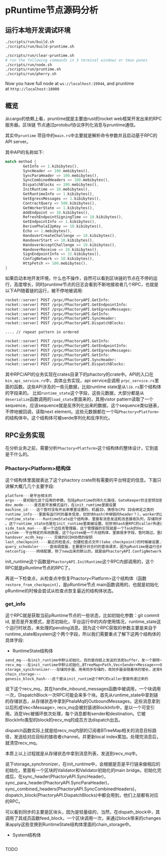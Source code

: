 # pRuntime节点源码分析


## 运行本地开发调试环境

```bash
./scripts/run/build.sh
./scripts/run/build-pruntime.sh
```

```bash
./scripts/run/clear-pruntime.sh
# run the following commands in 3 terminal windows or tmux panes
./scripts/run/node.sh
./scripts/run/pruntime.sh
./scripts/run/pherry.sh
```

Now you have full node at `ws://localhost:19944`, and pruntime at `http://localhost:18000`



## 概览

从cargo的依赖上看，pruntime就是主要由rust的rocket web框架开发出来的RPC服务器。区块链
节点通过protobuf协议序列化消息与pruntime通信。

其实中`pruntime` 项目中的`main.rs`中主要就是解析命令参数并且启动基于RPC的API server。

其中API的名称如下:

```rust
match method {
        GetInfo => 1.kibibytes(),
        SyncHeader => 100.mebibytes(),
        SyncParaHeader => 100.mebibytes(),
        SyncCombinedHeaders => 100.mebibytes(),
        DispatchBlocks => 100.mebibytes(),
        InitRuntime => 10.mebibytes(),
        GetRuntimeInfo => 1.kibibytes(),
        GetEgressMessages => 1.kibibytes(),
        ContractQuery => 500.kibibytes(),
        GetWorkerState => 1.kibibytes(),
        AddEndpoint => 10.kibibytes(),
        RefreshEndpointSigningTime => 10.kibibytes(),
        GetEndpointInfo => 1.kibibytes(),
        DerivePhalaI2pKey => 10.kibibytes(),
        Echo => 1.mebibytes(),
        HandoverCreateChallenge => 10.kibibytes(),
        HandoverStart => 10.kibibytes(),
        HandoverAcceptChallenge => 10.kibibytes(),
        HandoverReceive => 10.kibibytes(),
        SignEndpointInfo => 32.kibibytes(),
        ConfigNetwork => 10.kibibytes(),
        HttpFetch => 100.mebibytes(),
}
```

如果启动本地开发环境，什么也不操作，自然可以看到区块链的节点在不停的运行，高度增长，同时pruntime节点的日志会看到不断地接收者几个RPC，也就是以下API随着链的运行，被不停地被调用:

```txt
rocket::server] POST /prpc/PhactoryAPI.GetInfo:
rocket::server] POST /prpc/PhactoryAPI.GetEndpointInfo:
rocket::server] POST /prpc/PhactoryAPI.GetEgressMessages:
rocket::server] POST /prpc/PhactoryAPI.GetInfo:
rocket::server] POST /prpc/PhactoryAPI.SyncHeader:
rocket::server] POST /prpc/PhactoryAPI.DispatchBlocks:

.... // repeat pattern in ordered

rocket::server] POST /prpc/PhactoryAPI.GetInfo:
rocket::server] POST /prpc/PhactoryAPI.GetEndpointInfo:
rocket::server] POST /prpc/PhactoryAPI.GetEgressMessages:
rocket::server] POST /prpc/PhactoryAPI.GetInfo:
rocket::server] POST /prpc/PhactoryAPI.SyncHeader:
rocket::server] POST /prpc/PhactoryAPI.DispatchBlocks:
```

其中RPC/API的业务实现在crates目录下的phactory的crate中。API的入口在`bin_api_service.rs`中，具体业务实现，api service会调用 `prpc_service.rs`里面的函数。这些API涉及的一些元数据，比如runtime state是从`lib.rs`那个结构体的字段来的。 比如`runtime_state`这个字段，这些元数据，大部分都是从`deserialize`函数调用的`load_state`里面来的，其用vistor pattern读取了一个sequence，应该sequence就是反序列化出来的数据，这个sequence类似链表，不停地被回调，读取next element。这些元数据都在一个叫`Phactory<Platform>`的结构体中。这个结构体可被serde序列化和反序列化。

## RPC业务实现

在分析业务之前，需要分析`Phactory<Platform>`这个结构体的整体设计，它到底是干什么的。

### Phactory\<Platform\>结构体

这个结构体里面就表达了这个phactory crate所有需要的平台特定的信息。下面只讲解大概几几个主要字段:

```rust
platform---是平台相关的
args----是初始化这个应用的参数，包括pRuntime的持久化路径，GateKeeper的主密钥加密保存路径，版本，git的commit id，公有端口，运行合约的CPU核心数量，检查点间隔（这个字段也可序列化和反序列化）
dev_mode-----是否是开发模式运行，在init_rumtime里面设置
machine_id----这个暂时没有开出来哪里设置的，机器ID，猜想与CPU ID会绑定之类的
runtime_info---里面有运行时的基本信息，创世块hash(中继链的header？)，worker的公钥，ECDH公钥，还有XGS attestation证明。也是在init_time里面被设置的，作为一个worker的注册信息被设置
runtime_state----RuntimeState这个结构体，里面有消息发送和消息接收队列，存储同步器，创世块hash
。这个runtime_state也是在init_runtime里面被设置。创世块hash是RPC的caller传递过来的，其他都是根据传递过来的RPC参数进行默认或者判别式的初始化
side_task_man----是一个边任务管理器，这个管理器的实现就是一个Task的Vec
system---平台特定的系统数据，这个System是一个大结构体，里面很多字段，暂时跳过。里面有各种事件和channel。这个字段在init_runtime和load_state里面被设置
handover_ecdh_key---- 交接的ECDH协商的秘钥
last_checkpoint----最近的检查点，创建检查点文件(take_checkpoint)的时候被设置,检查点文件名字是根据当前区块高度，真正的检查点其实是吧，Phactory<Platform>整个结构体的可序列化字段全部dump到文件里面。last_checkpoint被更新为当前时间。检查点之间都有固定的间隔。更新检查点和保存检查点是由RPC PhactoryAPI.DispatchBlocks驱动的
query_scheduler-----查询调度器，主要是针对合约的查询请求，因为pRuntime是运行合约的地方。针对某个特定合约ID的查询，合约ID是一个256位的hash值。是由RPC hactoryAPI.ContractQuery调用的来查询的
netconfig-----网络配置，除了new出来的默认的，就是由PhactoryAPI.ConfigNetwork RPC主动设置的
```

init_runtime这个函数是`PhactoryAPI.InitRuntime`这个RPC内部调用的，这个RPC就是pRuntime节点的RPC了。

再说一下检查点，从检查点中恢复Phactory\<Platform\>这个结构体（函数 `restore_from_checkpoint`），是pRuntime节点 main函数调用的，也就是初始化pRuntime的时候会尝试从检查点恢复最近的结构体状态。

### get_info

这个RPC就是获取当前pRuntime节点的一些状态，比如初始化参数：git commit id, 是否是开发模式，是否初始化，平台运行中的内存使用情况，runtime_state这个运行时状态，未处理的pending消息。因为这个RPC获取的参数主要是来自于runtime_state和system这个两个字段，所以我们需要重点了解下这两个结构体的具体字段:


- RuntimeState结构体

```txt
send_mq---在init_runtime中默认初始化，目的是向链上发送的消息buffer，发一个删除一个消息。内部实现是一个BTreeMap<SenderId,Channel> checkpoint中都恢复这个状态
recv_mq---在init_runtime中默认初始化,BTreeMap<Path,Vec<Sender<Message>>>的订阅者结构。checkpoint中会恢复这个状态。DispatchBlock RPC也会触发这个recv_mq的方法，设置为local index 0.
storage_synchronizer---存储同步器，用来同步存储的，改同步器会随着块的增长，逐渐地把状态同步到pRuntime中的chain_storage字段，也就是下面这个字段
chain_storage---
genesis_block_hash---这个是从init_runtim这个RPC的caller里面传递过来的
```

说下这个recv_mq，其在handle_inbound_messages函数中被调用，一个块调用一次，DispatchBlock一次RPC可能会来多个块。首先从runtime_state中拿到链的存储状态，从存储状态中拿到PhalaMq的OutboundMessages，这些消息拿到以后形成Vec\<Message\>, recv_mq会被封装进BlockInfo中，是以一个可变引用。消息Vec被循环依次处理，每个消息都有sender和destination。它被BlockInfo类型的block的recv_mq的成员方法dispatch出去。

dispatch函数实际上就是给recv_mq内部的订阅者BTreeMap相关的消息目标路径，发送给对应目标的接收者channel。并更新local index累加。处理完消息后，就清空recv_mq。

本质上以上过程就是从存储状态中拿到消息列表，发送到recv_mq中。

说下storage_synchronizer，在init_runtime中，会根据是否是平行链来做相应的初始化，里面有一个区块的Validator和Validator初始化的main bridge。初始化完成后，在sync_header(PhactoryAPI.SyncHeader)，sync_para_header(PhactoryAPI.SyncParaHeader)，sync_combined_headers(PhactoryAPI.SyncCombinedHeaders)，dispatch_block(PhactoryAPI.DispatchBlocks)中都会用到，他们上层都有对应的RPC。

可以看到同步的主要是区块头，因为是轻量级的，当然，在dispath_block中，其调用了其成员函数feed_block，一个区块调用一次，来通过block带来的changes来apply这些变换到RuntimeState结构体里面的chain_storage中。

- System结构体

```txt

```

TODO
